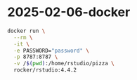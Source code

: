 # 2025-02-06-docker

```bash
docker run \
  --rm \
  -it \
  -e PASSWORD="password" \
  -p 8787:8787 \
  -v /$(pwd):/home/rstudio/pizza \
  rocker/rstudio:4.4.2
```
